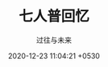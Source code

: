 ---
layout: page
title:  "七人普回忆"
subtitle: "过往与未来"
date:   2020-12-23 11:04:21 +0530
categories: 随笔
---